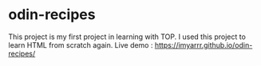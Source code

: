 # odin-recipes
This project is my first project in learning with TOP. I used this project to learn HTML from scratch again.
Live demo : https://imyarrr.github.io/odin-recipes/